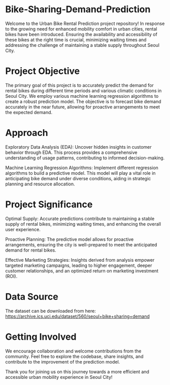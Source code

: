 # Bike-Sharing-Demand-Prediction
Welcome to the Urban Bike Rental Prediction project repository! In response to the growing need for enhanced mobility comfort in urban cities, rental bikes have been introduced. Ensuring the availability and accessibility of these bikes at the right time is crucial, minimizing waiting times and addressing the challenge of maintaining a stable supply throughout Seoul City.

# Project Objective
The primary goal of this project is to accurately predict the demand for rental bikes during different time periods and various climatic conditions in Seoul City. We employ various machine learning regression algorithms to create a robust prediction model. The objective is to forecast bike demand accurately in the near future, allowing for proactive arrangements to meet the expected demand.

# Approach
Exploratory Data Analysis (EDA): Uncover hidden insights in customer behavior through EDA. This process provides a comprehensive understanding of usage patterns, contributing to informed decision-making.

Machine Learning Regression Algorithms: Implement different regression algorithms to build a predictive model. This model will play a vital role in anticipating bike demand under diverse conditions, aiding in strategic planning and resource allocation.

# Project Significance
Optimal Supply: Accurate predictions contribute to maintaining a stable supply of rental bikes, minimizing waiting times, and enhancing the overall user experience.

Proactive Planning: The predictive model allows for proactive arrangements, ensuring the city is well-prepared to meet the anticipated demand for rental bikes.

Effective Marketing Strategies: Insights derived from analysis empower targeted marketing campaigns, leading to higher engagement, deeper customer relationships, and an optimized return on marketing investment (ROI).

# Data Source
The dataset can be downloaded from here: https://archive.ics.uci.edu/dataset/560/seoul+bike+sharing+demand

# Getting Involved
We encourage collaboration and welcome contributions from the community. Feel free to explore the codebase, share insights, and contribute to the improvement of the prediction model.

Thank you for joining us on this journey towards a more efficient and accessible urban mobility experience in Seoul City!
